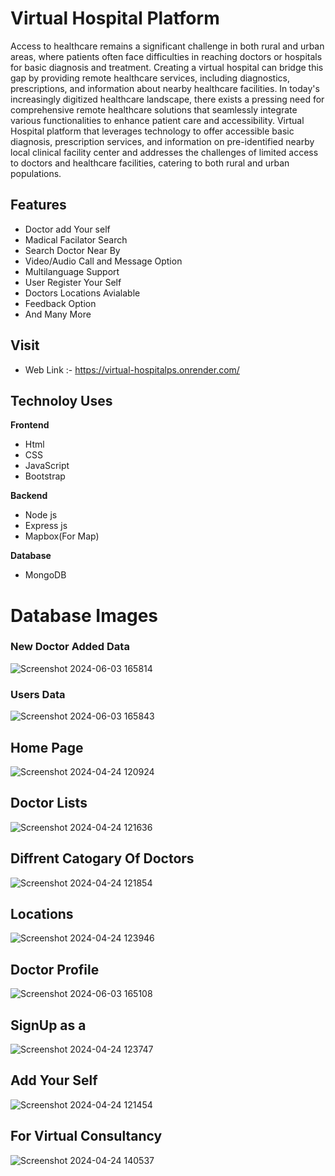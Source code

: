 # Virtual Hospital Platform

Access to healthcare remains a significant challenge in both rural and urban areas, where patients often face difficulties in reaching doctors or hospitals for basic diagnosis and treatment.
Creating a virtual hospital can bridge this gap by providing remote healthcare services, including diagnostics, prescriptions, and information about nearby healthcare facilities.
In today's increasingly digitized healthcare landscape, there exists a pressing need for comprehensive remote healthcare solutions that seamlessly integrate various functionalities to enhance patient care and accessibility. 
Virtual Hospital platform that leverages technology to offer accessible basic diagnosis, prescription services, and information on pre-identified nearby local clinical facility center and addresses the challenges of limited access to doctors and healthcare facilities, catering to both rural and urban populations.

## Features
* Doctor add Your self
* Madical Facilator Search
* Search Doctor Near By
* Video/Audio Call and Message Option
* Multilanguage Support
* User Register Your Self
* Doctors Locations Avialable
* Feedback Option
* And Many More

## Visit
- Web Link :- https://virtual-hospitalps.onrender.com/

## Technoloy Uses
**Frontend**
  - Html
  - CSS
  - JavaScript
  - Bootstrap

**Backend**
  - Node js
  - Express js
  - Mapbox(For Map)
    
**Database**
  - MongoDB

# Database Images

### New Doctor Added Data
![Screenshot 2024-06-03 165814](https://github.com/pritam1101/virtual-Hospital/assets/159442297/626291f8-4f89-4c00-8e9b-e0154f63ff22)
### Users Data

![Screenshot 2024-06-03 165843](https://github.com/pritam1101/virtual-Hospital/assets/159442297/7fba2c61-847c-41bc-985a-b34254fdd88e)



 ## Home Page
 ![Screenshot 2024-04-24 120924](https://github.com/pritam1101/virtual-Hospital/assets/159442297/064d1b4c-ff8b-48fc-9358-e049c3a6e7d3)

 ## Doctor Lists
![Screenshot 2024-04-24 121636](https://github.com/pritam1101/virtual-Hospital/assets/159442297/d63ef786-365a-4bb3-a922-3d9118299db0)

## Diffrent Catogary Of Doctors
![Screenshot 2024-04-24 121854](https://github.com/pritam1101/virtual-Hospital/assets/159442297/9520f05d-633a-49d9-89da-d122d491d162)

## Locations
![Screenshot 2024-04-24 123946](https://github.com/pritam1101/virtual-Hospital/assets/159442297/4f842162-eb96-447f-bdf3-cf7d5af9d28d)

## Doctor Profile
![Screenshot 2024-06-03 165108](https://github.com/pritam1101/virtual-Hospital/assets/159442297/1dcf04bc-869b-448c-bb5e-a860381ff4b3)

## SignUp as a
![Screenshot 2024-04-24 123747](https://github.com/pritam1101/virtual-Hospital/assets/159442297/1edfadfd-08b4-42af-860b-807f4ef890c5)

## Add Your Self
![Screenshot 2024-04-24 121454](https://github.com/pritam1101/virtual-Hospital/assets/159442297/43291bb3-6c0f-4a47-9e4e-a8a5e844560f)

## For Virtual Consultancy
![Screenshot 2024-04-24 140537](https://github.com/pritam1101/virtual-Hospital/assets/159442297/a8aeddf2-aabf-43bc-abaf-27f52366940c)




